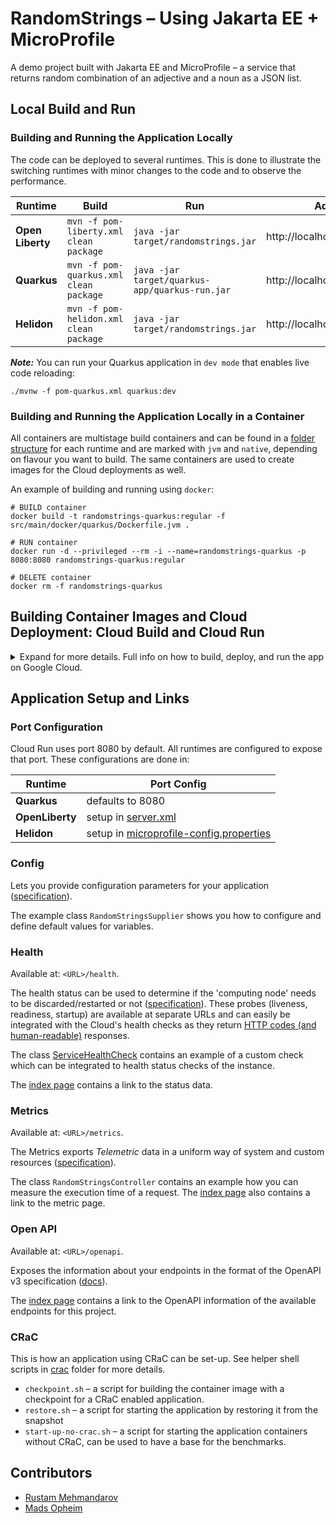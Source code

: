 # RandomStrings – Using Jakarta EE + MicroProfile
A demo project built with Jakarta EE and MicroProfile – a service that returns random combination of an adjective and a noun as a JSON list.

## Local Build and Run
### Building and Running the Application Locally

The code can be deployed to several runtimes. This is done to illustrate the switching runtimes with minor changes to the code and to observe the performance.

| Runtime          | Build                                      | Run                                                | Address                       |
|------------------|--------------------------------------------|----------------------------------------------------|-------------------------------|
| **Open Liberty** | ```mvn -f pom-liberty.xml clean package``` | ```java -jar target/randomstrings.jar```           | http://localhost:8080/api/rnd |
| **Quarkus**      | ```mvn -f pom-quarkus.xml clean package``` | ```java -jar target/quarkus-app/quarkus-run.jar``` | http://localhost:8080/api/rnd |
| **Helidon**      | ```mvn -f pom-helidon.xml clean package``` | ```java -jar target/randomstrings.jar```           | http://localhost:8080/api/rnd |

**_Note:_** You can run your Quarkus application in `dev mode` that enables live code reloading:

```shell script
./mvnw -f pom-quarkus.xml quarkus:dev
```

### Building and Running the Application Locally in a Container
All containers are multistage build containers and can be found in a [folder structure][10] for each runtime and are marked with `jvm` and `native`, depending on flavour you want to build. The same containers are used to create images for the Cloud deployments as well.

An example of building and running using `docker`:

```shell script
# BUILD container
docker build -t randomstrings-quarkus:regular -f src/main/docker/quarkus/Dockerfile.jvm .

# RUN container
docker run -d --privileged --rm -i --name=randomstrings-quarkus -p 8080:8080 randomstrings-quarkus:regular

# DELETE container
docker rm -f randomstrings-quarkus   
```

## Building Container Images and Cloud Deployment: Cloud Build and Cloud Run

<details>
<summary> Expand for more details. Full info on how to build, deploy, and run the app on Google Cloud. </summary>

### Preparations

#### 1. Activate necessary APIs for your Google Cloud project

APIs to enable: `Cloud Build`, `Artifact Registry`, `Cloud Run`.

```bash
gcloud services enable cloudbuild.googleapis.com
gcloud services enable artifactregistry.googleapis.com
gcloud services enable run.googleapis.com
```

#### 2. Create Artifact Registry Repository

Values that will be used later in the scripts:
* Repository name: `rndstrs`
* Region: `europe-north1`

```bash
gcloud artifacts repositories create rndstrs \
--repository-format=docker \
--location=europe-north1 \
--description="Randomstrings Workshop Artifact Repository" \
--disable-vulnerability-scanning
```
More info https://cloud.google.com/artifact-registry/docs/repositories/create-repos#docker


### Build, Add, Deploy 

Build images using Cloud Build, add to the registry, and deploy to Cloud Run.

| Runtime               | Build & Deploy to Cloud Run                                                                     |
|-----------------------|-------------------------------------------------------------------------------------------------|
| **Quarkus – JVM**     | ```gcloud builds submit --substitutions=_APP_RUNTIME="quarkus",_APP_RUNTIME_FLAVOUR="jvm"```    |
| **Quarkus – Native**  | ```gcloud builds submit --substitutions=_APP_RUNTIME="quarkus",_APP_RUNTIME_FLAVOUR="native"``` |
| **OpenLiberty – JVM** | ```gcloud builds submit --substitutions=_APP_RUNTIME="liberty",_APP_RUNTIME_FLAVOUR="jvm"```    |
| **Helidon – JVM**     | ```gcloud builds submit --substitutions=_APP_RUNTIME="helidon",_APP_RUNTIME_FLAVOUR="jvm"```    |
| **Helidon – Native**  | ```gcloud builds submit --substitutions=_APP_RUNTIME="helidon",_APP_RUNTIME_FLAVOUR="native"``` |

You can see all deployed services using:

```bash
gcloud run services list
```

_**NOTE:** The default setup is to require authentication for the deployed applications.
You can turn off authentication for the applications by adding `--allow-unauthenticated` in
`gcloud run deploy` command in `cloudbild.yaml`, or use this command to modify the permissions
after the deploy:_

```bash
# You might be asked to choose a region when running this command.
# Use the same region as the one you used for the deployment, here it is: europe-north1
gcloud run services add-iam-policy-binding [SERVICE_NAME] \
    --member="allUsers" \
    --role="roles/run.invoker"
```

### Creating a CRaC Enabled Application

This is an example of how application using CRaC can be set-up. See shell scripts in [crac][14] folder for more details.

```bash
# 1. build the image
./src/scripts/crac/checkpoint.sh

# 2. tag the image
export PROJECT_ID=$(gcloud config list --format 'value(core.project)')
echo   $PROJECT_ID

docker tag randomstrings-crac:checkpoint europe-north1-docker.pkg.dev/${PROJECT_ID}/rndstrs/randomstrings-crac

# 3. push the image to GCR
docker push europe-north1-docker.pkg.dev/${PROJECT_ID}/rndstrs/randomstrings-crac

# 4. deploy the image to Cloud Run
gcloud run deploy randomstrings-quarkus-crac  \
--image=europe-north1-docker.pkg.dev/${PROJECT_ID}/rndstrs/randomstrings-crac \
--execution-environment=gen2  \
--allow-unauthenticated \
--region=europe-north1 \
--args="--cap-add CHECKPOINT_RESTORE --cap-add SETPCAP -XX:+UnlockExperimentalVMOptions -XX:+IgnoreCPUFeatures"
```
</details>

## Application Setup and Links
### Port Configuration
Cloud Run uses port 8080 by default. All runtimes are configured to expose that port. These configurations are done in: 

| Runtime         | Port Config                                  |
|-----------------|----------------------------------------------|
| **Quarkus**     | defaults to 8080                             |
| **OpenLiberty** | setup in [server.xml][8]                     |
| **Helidon**     | setup in [microprofile-config.properties][9] |


### Config
Lets you provide configuration parameters for your application ([specification][2]).

The example class `RandomStringsSupplier` shows you how to configure and define default values for variables.

### Health
Available at: `<URL>/health`.

The health status can be used to determine if the 'computing node' needs to be discarded/restarted or not ([specification][3]). These probes (liveness, readiness, startup) are available at separate URLs and can easily be integrated with the Cloud's health checks as they return [HTTP codes (and human-readable)][11] responses.

The class [ServiceHealthCheck][12] contains an example of a custom check which can be integrated to health status checks of the instance.

The [index page][13] contains a link to the status data.


### Metrics
Available at: `<URL>/metrics`.

The Metrics exports _Telemetric_ data in a uniform way of system and custom resources ([specification][4]).

The class `RandomStringsController` contains an example how you can measure the execution time of a request. 
The [index page][13] also contains a link to the metric page.

### Open API
Available at: `<URL>/openapi`.

Exposes the information about your endpoints in the format of the OpenAPI v3 specification ([docs][5]).

The [index page][13] contains a link to the OpenAPI information of the available endpoints for this project.

### CRaC

This is how an application using CRaC can be set-up. See helper shell scripts in [crac][14] folder 
for more details.

* `checkpoint.sh` – a script for building the container image with a checkpoint for a CRaC enabled application.
* `restore.sh` – a script for starting the application by restoring it from the snapshot
* `start-up-no-crac.sh` – a script for starting the application containers without CRaC, can be used to have a base for the benchmarks.


## Contributors
- [Rustam Mehmandarov][6]
- [Mads Opheim][7]


[1]: https://microprofile.io/
[2]: https://microprofile.io/project/eclipse/microprofile-config
[3]: https://microprofile.io/project/eclipse/microprofile-health
[4]: https://microprofile.io/project/eclipse/microprofile-metrics
[5]: https://microprofile.io/project/eclipse/microprofile-open-api
[6]: https://github.com/mehmandarov
[7]: https://github.com/madsop
[8]: src/main/liberty/config/server.xml
[9]: src/main/resources/META-INF/microprofile-config.properties
[10]: src/main/docker
[11]: https://github.com/eclipse/microprofile-health/blob/main/spec/src/main/asciidoc/protocol-wireformat.asciidoc#appendix-a-rest-interfaces-specifications
[12]: src/main/java/com/mehmandarov/randomstrings/health/ServiceHealthCheck.java
[13]: src/main/resources/META-INF/resources/index.html
[14]: src/scripts/crac